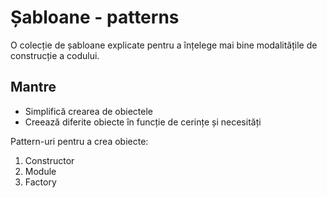 # Șabloane - patterns
O colecție de șabloane explicate pentru a înțelege mai bine modalitățile de construcție a codului.

## Mantre

- Simplifică crearea de obiectele
- Creează diferite obiecte în funcție de cerințe și necesități

Pattern-uri pentru a crea obiecte:

1. Constructor
2. Module
3. Factory
